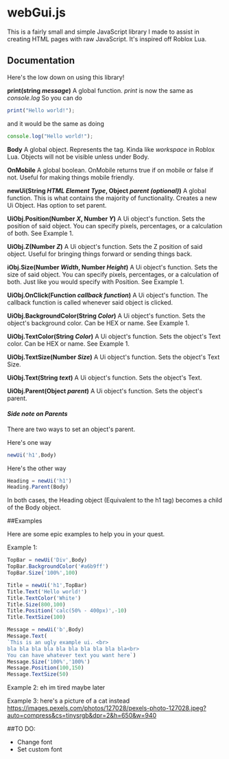 <b><h1>webGui.js</h1></b>

This is a fairly small and simple JavaScript library I made to assist in creating HTML pages with raw JavaScript.
It's inspired off Roblox Lua.

## <b>**Documentation**</b>
Here's the low down on using this library!


**print(string *message*)**
A global function.
*print* is now the same as *console.log*
So you can do 
```js
print("Hello world!");
```
and it would be the same as doing
```js
console.log("Hello world!");
```

**Body**
A global object.
Represents the <body> tag.
Kinda like *workspace* in Roblox Lua.
Objects will not be visible unless under Body.

**OnMobile**
A global boolean.
OnMobile returns true if on mobile or false if not.
Useful for making things mobile friendly.

**newUi(String *HTML Element Type*, Object *parent (optional)*)**
A global function.
This is what contains the majority of functionality.
Creates a new Ui Object.
Has option to set parent.

**UiObj.**Position**(Number *X*, Number *Y*)**
A Ui object's function.
Sets the position of said object.
You can specify pixels, percentages, or a calculation of both.
See Example 1.

**UiObj.**Z**(Number *Z*)**
A Ui object's function.
Sets the Z position of said object.
Useful for bringing things forward or sending things back.

**iObj.**Size**(Number *Width*, Number *Height*)**
A Ui object's function.
Sets the size of said object.
You can specify pixels, percentages, or a calculation of both.
Just like you would specify with Position.
See Example 1.

**UiObj.**OnClick**(Function *callback function*)**
A Ui object's function.
The callback function is called whenever said object is clicked.

**UiObj.**BackgroundColor**(String *Color*)**
A Ui object's function.
Sets the object's background color.
Can be HEX or name.
See Example 1.

**UiObj.**TextColor**(String *Color*)**
A Ui object's function.
Sets the object's Text color.
Can be HEX or name.
See Example 1.

**UiObj.**TextSize**(Number *Size*)**
A Ui object's function.
Sets the object's Text Size.

**UiObj.**Text**(String *text*)**
A Ui object's function.
Sets the object's Text.

**UiObj.**Parent**(Object *parent*)**
A Ui object's function.
Sets the object's parent.


#### *Side note on Parents*
There are two ways to set an object's parent.

Here's one way
```js
newUi('h1',Body)
```
Here's the other way
```js
Heading = newUi('h1')
Heading.Parent(Body)
```
In both cases, the Heading object (Equivalent to the h1 tag) becomes a child of the Body object.


##Examples

Here are some epic examples to help you in your quest.

Example 1:
```js
TopBar = newUi('Div',Body)
TopBar.BackgroundColor('#a6b9ff')
TopBar.Size('100%',100)

Title = newUi('h1',TopBar)
Title.Text('Hello world!')
Title.TextColor('White')
Title.Size(800,100)
Title.Position('calc(50% - 400px)',-10)
Title.TextSize(100)

Message = newUi('b',Body)
Message.Text(
`This is an ugly example ui. <br>
bla bla bla bla bla bla bla bla bla bla<br>
You can have whatever text you want here`)
Message.Size('100%','100%')
Message.Position(100,150)
Message.TextSize(50)
```

Example 2:
eh im tired maybe later

Example 3:
here's a picture of a cat instead
https://images.pexels.com/photos/127028/pexels-photo-127028.jpeg?auto=compress&cs=tinysrgb&dpr=2&h=650&w=940



##TO DO:
- Change font
- Set custom font








